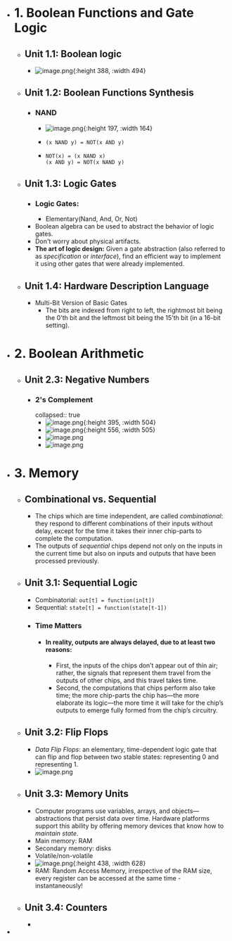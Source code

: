 - # 1. Boolean Functions and Gate Logic
	- ## Unit 1.1: Boolean logic
		- ![image.png](../assets/image_1658865223522_0.png){:height 388, :width 494}
	- ## Unit 1.2: Boolean Functions Synthesis
		- ### NAND
			- ![image.png](../assets/image_1658860482582_0.png){:height 197, :width 164}
			- ```
			  (x NAND y) = NOT(x AND y)
			  ```
			- ```
			  NOT(x) = (x NAND x)
			  (x AND y) = NOT(x NAND y)
			  ```
	- ## Unit 1.3: Logic Gates
		- ### Logic Gates:
			- Elementary(Nand, And, Or, Not)
		- Boolean algebra can be used to abstract the behavior of logic gates.
		- Don't worry about physical artifacts.
		- **The art of logic design:** Given a gate abstraction (also referred to as *specification* or *interface*), find an efficient way to implement it using other gates that were already implemented.
	- ## Unit 1.4: Hardware Description Language
		- Multi-Bit Version of Basic Gates
			- The bits are indexed from right to left, the rightmost bit being the 0'th bit and the leftmost bit being the 15'th bit (in a 16-bit setting).
- # 2. Boolean Arithmetic
	- ## Unit 2.3: Negative Numbers
		- ### 2's Complement
		  collapsed:: true
			- ![image.png](../assets/image_1659021687767_0.png){:height 395, :width 504}
			- ![image.png](../assets/image_1659021647517_0.png){:height 556, :width 505}
			- ![image.png](../assets/image_1659022125138_0.png)
			- ![image.png](../assets/image_1659022299690_0.png)
- # 3. Memory
	- ## Combinational vs. Sequential
		- The chips which are time independent, are called *combinational*: they respond to different combinations of their inputs without delay, except for the time it takes their inner chip-parts to complete the computation.
		- The outputs of *sequential* chips depend not only on the inputs in the current time but also on inputs and outputs that have been processed previously.
	- ## Unit 3.1: Sequential Logic
		- Combinatorial: `out[t] = function(in[t])`
		- Sequential: `state[t] = function(state[t-1])`
		- ### Time Matters
			- #### In reality, outputs are always delayed, due to at least two reasons:
				- First, the inputs of the chips don’t appear out of thin air; rather, the signals that represent them travel from the outputs of other chips, and this travel takes time.
				- Second, the computations that chips perform also take time; the more chip-parts the chip has—the more elaborate its logic—the more time it will take for the chip’s outputs to emerge fully formed from the chip’s circuitry.
	- ## Unit 3.2: Flip Flops
		- *Data Flip Flops*: an elementary, time-dependent logic gate that can flip and flop between two stable states: representing 0 and representing 1.
		- ![image.png](../assets/image_1659283301169_0.png)
	- ## Unit 3.3: Memory Units
		- Computer programs use variables, arrays, and objects—abstractions that persist data over time. Hardware platforms support this ability by offering memory devices that know how to *maintain state*.
		- Main memory: RAM
		- Secondary memory: disks
		- Volatile/non-volatile
		- ![image.png](../assets/image_1659113183991_0.png){:height 438, :width 628}
		- RAM: Random Access Memory, irrespective of the RAM size, every register can be accessed at the same time - instantaneously!
	- ## Unit 3.4: Counters
		-
-
